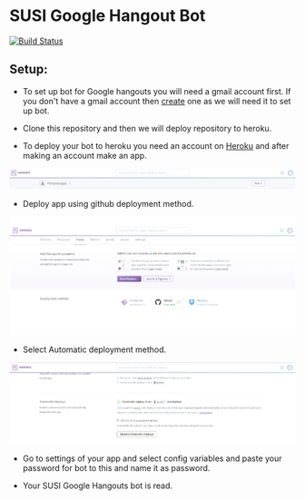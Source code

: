 # SUSI Google Hangout Bot

[![Build Status](https://travis-ci.org/fossasia/susi_hangoutbot.svg?branch=master)](https://travis-ci.org/fossasia/susi_hangoutbot)

## Setup:

- To set up bot for Google hangouts you will need a gmail account first. If you don&#39;t have a gmail account then [create](https://accounts.google.com/SignUp?hl=en-GB) one as we will need it to set up bot.

- Clone this repository and then we will deploy repository to heroku.

- To deploy your bot to heroku you need an account on [Heroku](https://www.heroku.com/) and after making an account make an app.

<img src="./docs/images/login.png" alt="login">

- Deploy app using github deployment method.

<img src="./docs/images/deployment.png" alt="deployment">

- Select Automatic deployment method.

<img src="./docs/images/automatic_deployment.png" alt="automatic_deployment">

- Go to settings of your app and select config variables and paste your password for bot to this and name it as password. 

- Your SUSI Google Hangouts bot is read. 
